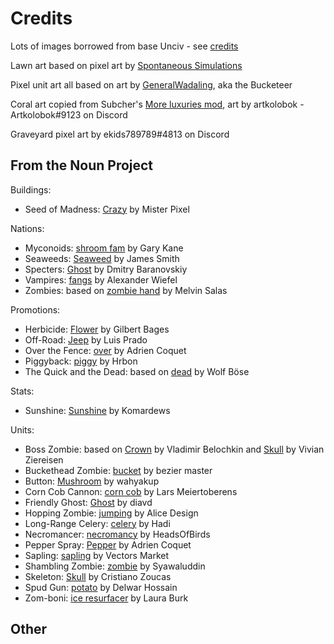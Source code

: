 # Credits

Lots of images borrowed from base Unciv - see [credits](https://github.com/yairm210/Unciv/blob/master/docs/Credits.md)

Lawn art based on pixel art by [Spontaneous Simulations](https://aoiti.itch.io/)

Pixel unit art all based on art by [GeneralWadaling](https://github.com/GeneralWadaling), aka the Bucketeer

Coral art copied from Subcher's [More luxuries mod](https://github.com/Subcher/More-Luxuries), art by artkolobok - Artkolobok#9123 on Discord

Graveyard pixel art by ekids789789#4813 on Discord

## From the Noun Project

Buildings:
* Seed of Madness: [Crazy](https://thenounproject.com/icon/crazy-35850/) by Mister Pixel

Nations:
* Myconoids: [shroom fam](https://thenounproject.com/icon/shroom-fam-5211372/) by Gary Kane
* Seaweeds: [Seaweed](https://thenounproject.com/icon/seaweed-887644/) by James Smith
* Specters: [Ghost](https://thenounproject.com/icon/ghost-7897/) by Dmitry Baranovskiy
* Vampires: [fangs](https://thenounproject.com/icon/fangs-50658/) by Alexander Wiefel
* Zombies: based on [zombie hand](https://thenounproject.com/icon/zombie-hand-3994055/) by Melvin Salas

Promotions:
* Herbicide: [Flower](https://thenounproject.com/icon/flower-53611/) by Gilbert Bages
* Off-Road: [Jeep](https://thenounproject.com/icon/jeep-7854/) by Luis Prado
* Over the Fence: [over](https://thenounproject.com/icon/over-2900915/) by Adrien Coquet
* Piggyback: [piggy](https://thenounproject.com/icon/piggy-2964621/) by Hrbon
* The Quick and the Dead: based on [dead](https://thenounproject.com/icon/dead-218870/) by Wolf Böse

Stats:
* Sunshine: [Sunshine](https://thenounproject.com/icon/sunshine-4669601/) by Komardews

Units:
* Boss Zombie: based on [Crown](https://thenounproject.com/term/Crown/891413) by Vladimir Belochkin and [Skull](https://thenounproject.com/term/skull/29715/) by Vivian Ziereisen
* Buckethead Zombie: [bucket](https://thenounproject.com/icon/bucket-1585520/) by bezier master
* Button: [Mushroom](https://thenounproject.com/icon/mushroom-5561415/) by wahyakup
* Corn Cob Cannon: [corn cob](https://thenounproject.com/icon/corn-cob-3929228/) by Lars Meiertoberens
* Friendly Ghost: [Ghost](https://thenounproject.com/icon/ghost-215178/) by diavd
* Hopping Zombie: [jumping](https://thenounproject.com/icon/jumping-1994834/) by Alice Design
* Long-Range Celery: [celery](https://thenounproject.com/icon/celery-3101882/) by Hadi
* Necromancer: [necromancy](https://thenounproject.com/term/necromancy/1178598/) by HeadsOfBirds
* Pepper Spray: [Pepper](https://thenounproject.com/icon/pepper-4374093/) by Adrien Coquet
* Sapling: [sapling](https://thenounproject.com/icon/sapling-2051790/) by Vectors Market
* Shambling Zombie: [zombie](https://thenounproject.com/icon/zombie-5301396/) by Syawaluddin
* Skeleton: [Skull](https://thenounproject.com/icon/skull-247531/) by Cristiano Zoucas
* Spud Gun: [potato](https://thenounproject.com/icon/potato-3592641/) by Delwar Hossain
* Zom-boni: [ice resurfacer](https://thenounproject.com/icon/ice-resurfacer-244730/) by Laura Burk

## Other
